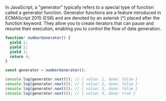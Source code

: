 In JavaScript, a "generator" typically refers to a special type of function called a generator function. Generator functions are a feature introduced in ECMAScript 2015 (ES6) and are denoted by an asterisk (*) placed after the function keyword. They allow you to create iterators that can pause and resume their execution, enabling you to control the flow of data generation.

```js
function* numberGenerator() {
  yield 1;
  yield 2;
  yield 3;
  return 4; 
}

const generator = numberGenerator();

console.log(generator.next()); // { value: 1, done: false }
console.log(generator.next()); // { value: 2, done: false }
console.log(generator.next()); // { value: 3, done: false }
console.log(generator.next()); // { value: 4, done: true }
```
